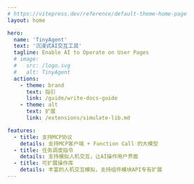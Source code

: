 ```yaml
---
# https://vitepress.dev/reference/default-theme-home-page
layout: home

hero:
  name: 'TinyAgent'
  text: '沉浸式AI交互工具'
  tagline: Enable AI to Operate on User Pages
  # image:
  #   src: /logo.svg
  #   alt: TinyAgent
  actions:
    - theme: brand
      text: 指引
      link: /guide/write-docs-guide
    - theme: alt
      text: 扩展
      link: /extensions/simulate-lib.md

features:
  - title: 支持MCP协议
    details: 支持MCP客户端 + Function Call 的大模型
  - title: 任务调度指令
    details: 支持模拟人机交互，让AI操作用户界面
  - title: 可扩展操作库
    details: 丰富的人机交互模拟，支持组件模块API专有扩展
---
```

